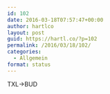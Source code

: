 ```yaml
---
id: 102
date: 2016-03-18T07:57:47+00:00
author: hartlco
layout: post
guid: https://hartl.co/?p=102
permalink: /2016/03/18/102/
categories:
  - Allgemein
format: status
---
```

TXL->BUD